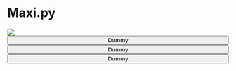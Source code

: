 # Maxi.py

<img src="https://previews.123rf.com/images/karpenkoilia/karpenkoilia1805/karpenkoilia180500027/102146167-vector-line-web-concept-for-programming-linear-web-banner-for-coding-.jpg">
<div style="display: grid"><button>Dummy</button> <button>Dummy</button> <button>Dummy</button></div>

